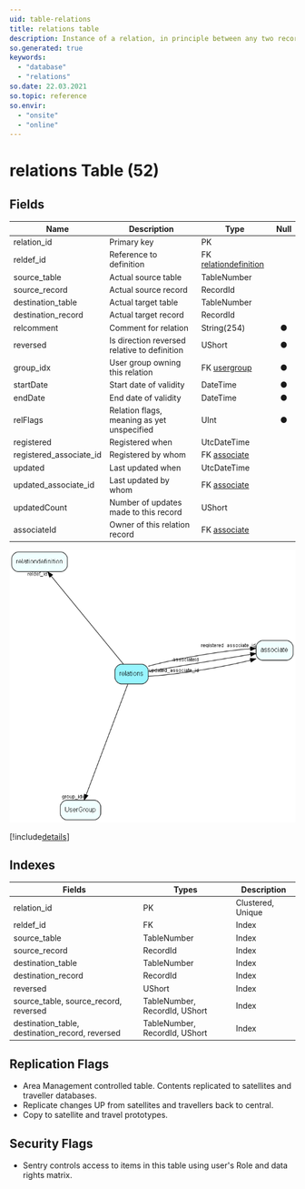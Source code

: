 ```yaml
---
uid: table-relations
title: relations table
description: Instance of a relation, in principle between any two records, as long as they are defined in RelationDefinition. All instances of relations are held in this table; their definitions are in the RelDef table (RelDef + RelTarg define which relations you can have, this table contains the relations the user has actually entered). From 6.1 all links between appointments, sales and documents are also stored in this tabel.
so.generated: true
keywords:
  - "database"
  - "relations"
so.date: 22.03.2021
so.topic: reference
so.envir:
  - "onsite"
  - "online"
---
```


# relations Table (52)

## Fields

| Name | Description | Type | Null |
|------|-------------|------|:----:|
|relation\_id|Primary key|PK| |
|reldef\_id|Reference to definition|FK [relationdefinition](relationdefinition.md)| |
|source\_table|Actual source table|TableNumber| |
|source\_record|Actual source record|RecordId| |
|destination\_table|Actual target table|TableNumber| |
|destination\_record|Actual target record|RecordId| |
|relcomment|Comment for relation|String(254)|&#x25CF;|
|reversed|Is direction reversed relative to definition|UShort|&#x25CF;|
|group\_idx|User group owning this relation|FK [usergroup](usergroup.md)|&#x25CF;|
|startDate|Start date of validity|DateTime|&#x25CF;|
|endDate|End date of validity|DateTime|&#x25CF;|
|relFlags|Relation flags, meaning as yet unspecified|UInt|&#x25CF;|
|registered|Registered when|UtcDateTime| |
|registered\_associate\_id|Registered by whom|FK [associate](associate.md)| |
|updated|Last updated when|UtcDateTime| |
|updated\_associate\_id|Last updated by whom|FK [associate](associate.md)| |
|updatedCount|Number of updates made to this record|UShort| |
|associateId|Owner of this relation record|FK [associate](associate.md)| |


![relations table relationship diagram](./media/relations.png)

[!include[details](./includes/relations.md)]

## Indexes

| Fields | Types | Description |
|--------|-------|-------------|
|relation\_id |PK |Clustered, Unique |
|reldef\_id |FK |Index |
|source\_table |TableNumber |Index |
|source\_record |RecordId |Index |
|destination\_table |TableNumber |Index |
|destination\_record |RecordId |Index |
|reversed |UShort |Index |
|source\_table, source\_record, reversed |TableNumber, RecordId, UShort |Index |
|destination\_table, destination\_record, reversed |TableNumber, RecordId, UShort |Index |

## Replication Flags

* Area Management controlled table. Contents replicated to satellites and traveller databases.
* Replicate changes UP from satellites and travellers back to central.
* Copy to satellite and travel prototypes.

## Security Flags

* Sentry controls access to items in this table using user's Role and data rights matrix.

